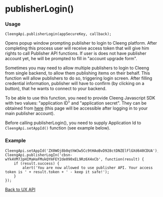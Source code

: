 publisherLogin()
================

### Usage

    CleengApi.publisherLogin(appSecureKey, callback);

Opens popup window prompting publisher to login to Cleeng platform. After completing this process user will
receive access token that will give him rights to call Publisher API functions.
If user is does not have publisher account yet, he will be prompted to fill in "account upgrade form".

Sometimes you may need to allow multiple publishers to login to Cleeng from single backend, to allow them
publishing items on their behalf. This function will allow publishers to do so, triggering login screen.
After filling credential information, publisher will have to confirm (by clicking on a button), that he wants
to connect to your backend.

To be able to use this function, you need to provide Cleeng Javascript SDK with two values: "application ID"
and "application secret". They can be obtained from [here](https://cleeng.com/dev/api-keys) (this page will
be accessible after logging in to your main publisher account).

Before calling publisherLogin(), you need to supply Application Id to `CleengApi.setAppId()` function (see
example below).

### Example

    CleengApi.setAppId('ZX0WOj8b0qthW3w5Cc9tHAoBvD928ctDNZElFlGXd640CDUA');
    CleengApi.publisherLogIn('cbsn-wYk4VM7JpHIMaHaFMukQYmFEY2de090xEL9Rz6X4xCb', function(result) {
        if (result.success) {
            alert('You are now allowed to use publisher API. Your access token is ' + result.token + ' - keep it safe!');
        }
    });

[Back to UX API](Reference/UX_API)